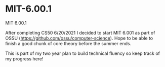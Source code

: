 # MIT-6.00.1
MIT 6.00.1

After completing CS50 6/20/2021 I decided to start MIT 6.001 as part of OSSU (https://github.com/ossu/computer-science). Hope to be able to finish a good chunk of core theory before the summer ends. 

This is part of my two year plan to build technical fluency so keep track of my progress here! 
